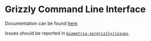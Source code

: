 # Grizzly Command Line Interface

Documentation can be found [here](https://biometria-se.github.io/grizzly/command-line-interface/usage/).

Issues should be reported in [`biometria-se/grizzly/issues`](https://github.com/Biometria-se/grizzly/issues).
